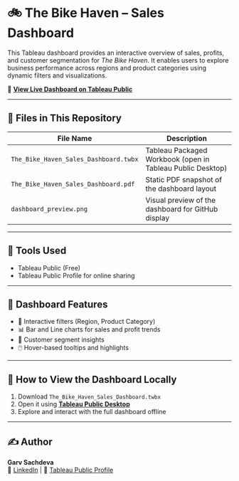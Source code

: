 # 🚲 The Bike Haven – Sales Dashboard

This Tableau dashboard provides an interactive overview of sales, profits, and customer segmentation for *The Bike Haven*. It enables users to explore business performance across regions and product categories using dynamic filters and visualizations.

🔗 **[View Live Dashboard on Tableau Public](https://public.tableau.com/views/The_Bike_Haven_Sales/Dashboard1)**

---

## 📁 Files in This Repository

| File Name                              | Description                                                   |
|----------------------------------------|---------------------------------------------------------------|
| `The_Bike_Haven_Sales_Dashboard.twbx`  | Tableau Packaged Workbook (open in Tableau Public Desktop)    |
| `The_Bike_Haven_Sales_Dashboard.pdf`   | Static PDF snapshot of the dashboard layout                   |
| `dashboard_preview.png`    | Visual preview of the dashboard for GitHub display |

---

## 🧰 Tools Used

- Tableau Public (Free)
- Tableau Public Profile for online sharing

---

## 📌 Dashboard Features

- 📍 Interactive filters (Region, Product Category)
- 📊 Bar and Line charts for sales and profit trends
- 👥 Customer segment insights
- 🖱️ Hover-based tooltips and highlights

---

## 🔄 How to View the Dashboard Locally

1. Download `The_Bike_Haven_Sales_Dashboard.twbx`
2. Open it using **[Tableau Public Desktop](https://public.tableau.com/en-us/s/download)**
3. Explore and interact with the full dashboard offline

---

## ✍️ Author

**Garv Sachdeva**  
🔗 [LinkedIn](https://www.linkedin.com/in/garv-sachdeva-758676269) | 📁 [Tableau Public Profile](https://public.tableau.com/app/profile/garv.sachdeva/vizzes)


